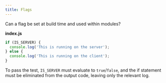```yaml
---
title: Flags
---
```


Can a flag be set at build time and used within modules?

**index.js**

```js
if (IS_SERVER) {
  console.log('This is running on the server');
} else {
  console.log('This is running on the client');
}
```

To pass the test, `IS_SERVER` must evaluate to `true`/`false`, and the if statement must be eliminated from the output code, leaving only the relevant log.
